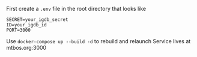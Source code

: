 First create a `.env` file in the root directory that looks like

```
SECRET=your_igdb_secret
ID=your_igdb_id
PORT=3000
```

Use `docker-compose up --build -d` to rebuild and relaunch
Service lives at mtbos.org:3000